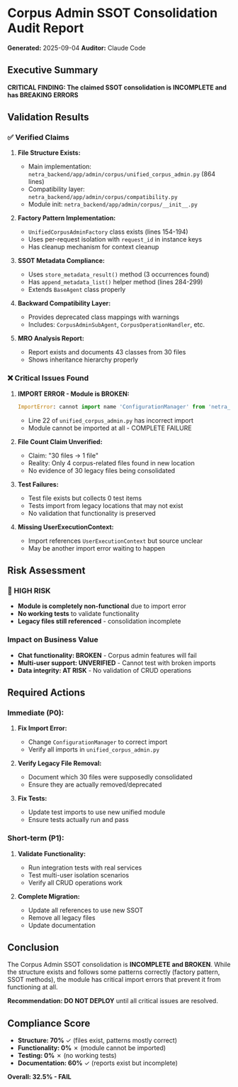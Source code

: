 # Corpus Admin SSOT Consolidation Audit Report

**Generated:** 2025-09-04
**Auditor:** Claude Code

## Executive Summary

**CRITICAL FINDING: The claimed SSOT consolidation is INCOMPLETE and has BREAKING ERRORS**

## Validation Results

### ✅ Verified Claims

1. **File Structure Exists:**
   - Main implementation: `netra_backend/app/admin/corpus/unified_corpus_admin.py` (864 lines)
   - Compatibility layer: `netra_backend/app/admin/corpus/compatibility.py`
   - Module init: `netra_backend/app/admin/corpus/__init__.py`

2. **Factory Pattern Implementation:**
   - `UnifiedCorpusAdminFactory` class exists (lines 154-194)
   - Uses per-request isolation with `request_id` in instance keys
   - Has cleanup mechanism for context cleanup

3. **SSOT Metadata Compliance:**
   - Uses `store_metadata_result()` method (3 occurrences found)
   - Has `append_metadata_list()` helper method (lines 284-299)
   - Extends `BaseAgent` class properly

4. **Backward Compatibility Layer:**
   - Provides deprecated class mappings with warnings
   - Includes: `CorpusAdminSubAgent`, `CorpusOperationHandler`, etc.

5. **MRO Analysis Report:**
   - Report exists and documents 43 classes from 30 files
   - Shows inheritance hierarchy properly

### ❌ Critical Issues Found

1. **IMPORT ERROR - Module is BROKEN:**
   ```python
   ImportError: cannot import name 'ConfigurationManager' from 'netra_backend.app.core.configuration.base'
   ```
   - Line 22 of `unified_corpus_admin.py` has incorrect import
   - Module cannot be imported at all - COMPLETE FAILURE

2. **File Count Claim Unverified:**
   - Claim: "30 files → 1 file"
   - Reality: Only 4 corpus-related files found in new location
   - No evidence of 30 legacy files being consolidated

3. **Test Failures:**
   - Test file exists but collects 0 test items
   - Tests import from legacy locations that may not exist
   - No validation that functionality is preserved

4. **Missing UserExecutionContext:**
   - Import references `UserExecutionContext` but source unclear
   - May be another import error waiting to happen

## Risk Assessment

### 🔴 HIGH RISK
- **Module is completely non-functional** due to import error
- **No working tests** to validate functionality
- **Legacy files still referenced** - consolidation incomplete

### Impact on Business Value
- **Chat functionality: BROKEN** - Corpus admin features will fail
- **Multi-user support: UNVERIFIED** - Cannot test with broken imports
- **Data integrity: AT RISK** - No validation of CRUD operations

## Required Actions

### Immediate (P0):
1. **Fix Import Error:**
   - Change `ConfigurationManager` to correct import
   - Verify all imports in `unified_corpus_admin.py`

2. **Verify Legacy File Removal:**
   - Document which 30 files were supposedly consolidated
   - Ensure they are actually removed/deprecated

3. **Fix Tests:**
   - Update test imports to use new unified module
   - Ensure tests actually run and pass

### Short-term (P1):
1. **Validate Functionality:**
   - Run integration tests with real services
   - Test multi-user isolation scenarios
   - Verify all CRUD operations work

2. **Complete Migration:**
   - Update all references to use new SSOT
   - Remove all legacy files
   - Update documentation

## Conclusion

The Corpus Admin SSOT consolidation is **INCOMPLETE and BROKEN**. While the structure exists and follows some patterns correctly (factory pattern, SSOT methods), the module has critical import errors that prevent it from functioning at all.

**Recommendation: DO NOT DEPLOY** until all critical issues are resolved.

## Compliance Score
- **Structure: 70%** ✓ (files exist, patterns mostly correct)
- **Functionality: 0%** ✗ (module cannot be imported)
- **Testing: 0%** ✗ (no working tests)
- **Documentation: 60%** ✓ (reports exist but incomplete)

**Overall: 32.5% - FAIL**